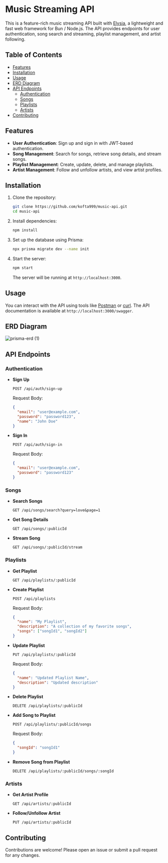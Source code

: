 # Music Streaming API

This is a feature-rich music streaming API built with [Elysia](https://elysia.js.org/), a lightweight and fast web framework for Bun / Node.js. The API provides endpoints for user authentication, song search and streaming, playlist management, and artist following.

## Table of Contents

- [Features](#features)
- [Installation](#installation)
- [Usage](#usage)
- [ERD Diagram](#erd-diagram)
- [API Endpoints](#api-endpoints)
  - [Authentication](#authentication)
  - [Songs](#songs)
  - [Playlists](#playlists)
  - [Artists](#artists)
- [Contributing](#contributing)

## Features

- **User Authentication**: Sign up and sign in with JWT-based authentication.
- **Song Management**: Search for songs, retrieve song details, and stream songs.
- **Playlist Management**: Create, update, delete, and manage playlists.
- **Artist Management**: Follow and unfollow artists, and view artist profiles.

## Installation

1. Clone the repository:

   ```bash
   git clone https://github.com/kofta999/music-api.git
   cd music-api
   ```

2. Install dependencies:

   ```bash
   npm install
   ```

3. Set up the database using Prisma:

   ```bash
   npx prisma migrate dev --name init
   ```

4. Start the server:

   ```bash
   npm start
   ```

   The server will be running at `http://localhost:3000`.

## Usage

You can interact with the API using tools like [Postman](https://www.postman.com/) or [curl](https://curl.se/). The API documentation is available at `http://localhost:3000/swagger`.


## ERD Diagram

![prisma-erd (1)](https://github.com/user-attachments/assets/c877a4f4-bf64-4a63-93f2-4bede94fbe4f)


## API Endpoints

### Authentication

- **Sign Up**

  ```http
  POST /api/auth/sign-up
  ```

  Request Body:

  ```json
  {
    "email": "user@example.com",
    "password": "password123",
    "name": "John Doe"
  }
  ```

- **Sign In**

  ```http
  POST /api/auth/sign-in
  ```

  Request Body:

  ```json
  {
    "email": "user@example.com",
    "password": "password123"
  }
  ```

### Songs

- **Search Songs**

  ```http
  GET /api/songs/search?query=love&page=1
  ```

- **Get Song Details**

  ```http
  GET /api/songs/:publicId
  ```

- **Stream Song**

  ```http
  GET /api/songs/:publicId/stream
  ```

### Playlists

- **Get Playlist**

  ```http
  GET /api/playlists/:publicId
  ```

- **Create Playlist**

  ```http
  POST /api/playlists
  ```

  Request Body:

  ```json
  {
    "name": "My Playlist",
    "description": "A collection of my favorite songs",
    "songs": ["songId1", "songId2"]
  }
  ```

- **Update Playlist**

  ```http
  PUT /api/playlists/:publicId
  ```

  Request Body:

  ```json
  {
    "name": "Updated Playlist Name",
    "description": "Updated description"
  }
  ```

- **Delete Playlist**

  ```http
  DELETE /api/playlists/:publicId
  ```

- **Add Song to Playlist**

  ```http
  POST /api/playlists/:publicId/songs
  ```

  Request Body:

  ```json
  {
    "songId": "songId1"
  }
  ```

- **Remove Song from Playlist**

  ```http
  DELETE /api/playlists/:publicId/songs/:songId
  ```

### Artists

- **Get Artist Profile**

  ```http
  GET /api/artists/:publicId
  ```

- **Follow/Unfollow Artist**

  ```http
  PUT /api/artists/:publicId
  ```

## Contributing

Contributions are welcome! Please open an issue or submit a pull request for any changes.
